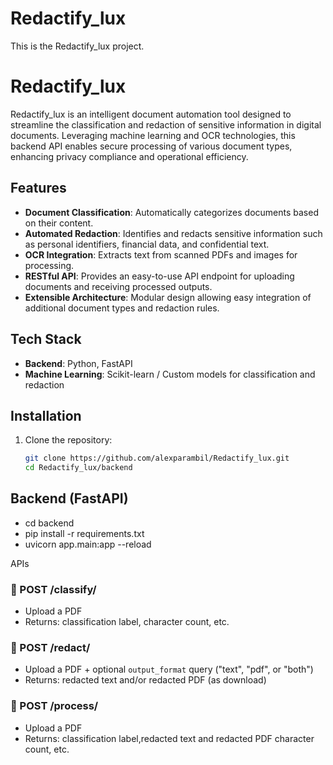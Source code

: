 # Redactify_lux 
This is the Redactify_lux project. 
# Redactify_lux

Redactify_lux is an intelligent document automation tool designed to streamline the classification and redaction of sensitive information in digital documents. Leveraging machine learning and OCR technologies, this backend API enables secure processing of various document types, enhancing privacy compliance and operational efficiency.

## Features

- **Document Classification**: Automatically categorizes documents based on their content.
- **Automated Redaction**: Identifies and redacts sensitive information such as personal identifiers, financial data, and confidential text.
- **OCR Integration**: Extracts text from scanned PDFs and images for processing.
- **RESTful API**: Provides an easy-to-use API endpoint for uploading documents and receiving processed outputs.
- **Extensible Architecture**: Modular design allowing easy integration of additional document types and redaction rules.

## Tech Stack

- **Backend**: Python, FastAPI
- **Machine Learning**: Scikit-learn / Custom models for classification and redaction


## Installation

1. Clone the repository:

   ```bash
   git clone https://github.com/alexparambil/Redactify_lux.git
   cd Redactify_lux/backend
## Backend (FastAPI)
- cd backend
- pip install -r requirements.txt
- uvicorn app.main:app --reload

APIs
### 🔹 POST /classify/
- Upload a PDF
- Returns: classification label, character count, etc.

### 🔹 POST /redact/
- Upload a PDF + optional `output_format` query ("text", "pdf", or "both")
- Returns: redacted text and/or redacted PDF (as download)

### 🔹 POST /process/
- Upload a PDF
- Returns: classification label,redacted text and redacted PDF  character count, etc.
